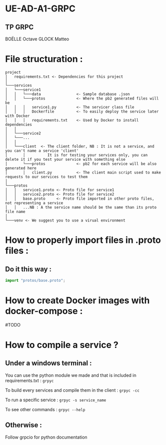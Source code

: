 # UE-AD-A1-GRPC

## TP GRPC

BOËLLE Octave GLOCK Matteo

# File structuration :

```
project
│   requirements.txt <- Dependencies for this project
│
└───services
│   └───service1
│   │   └───data                <- Sample database .json
│   │   └───protos              <- Where the pb2 generated files will be
│   │   │   service1.py         <- The servicer class file
│   │   │   Dockerfile          <- To easily deploy the service later with Docker
│   │   │   requirements.txt    <- Used by Docker to install dependencies
│   │
│   └───service2
│   └───...
│   │
│   └───client  <- The client folder, NB : It is not a service, and you can't name a service 'client'
│       │          It is for testing your services only, you can delete it if you test your service with something else
│       └───protos              <- pb2 for each service will be also generated here
│       │   client.py           <- The client main script used to make requests to our services to test them
│
└───protos
│   │   service1.proto <- Proto file for service1
│   │   service2.proto <- Proto file for service2
│   │   base.proto     <- Proto file imported in other proto files, not representing a service
│   │   ...NB : A the service name should be the same than its proto file name
│
└───venv <- We suggest you to use a virual environment

```

# How to properly import files in .proto files :

## Do it this way :

```python
import "protos/base.proto";
```

# How to create Docker images with docker-compose :

#TODO

# How to compile a service ?

## Under a windows terminal :

You can use the python module we made and that is included in requirements.txt : `grpyc`

To build every services and compile them in the client :
`grpyc -cc`

To run a specific service :
`grpyc -s service_name`

To see other commands :
`grpyc --help`

## Otherwise :

Follow grpcio for python documentation
